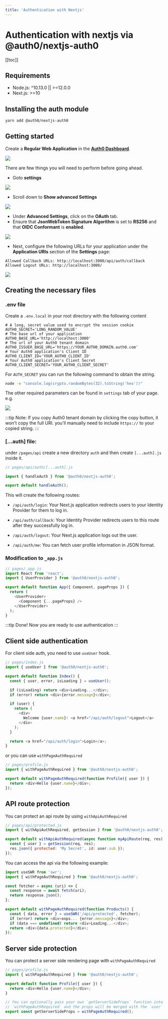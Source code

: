 ```yaml
---
title: 'Authentication with Nextjs'
---
```


# Authentication with nextjs via @auth0/nextjs-auth0

[[toc]]

## Requirements

- Node.js: ^10.13.0 || >=12.0.0
- Next.js: >=10

## Installing the auth module

```bash
yarn add @auth0/nextjs-auth0
```

## Getting started

Create a **Regular Web Application** in the [**Auth0 Dashboard**](https://manage.auth0.com/dashboard/).

![](./images/creating_application.png)

There are few things you will need to perform before going ahead. 


- Goto **settings**

![](./images/settings.png)

- Scroll down to **Show advanced Settings**

![](./images/advanced_settings_button.png)

- Under **Advanced Settings**, click on the **OAuth** tab.
- Ensure that **JsonWebToken Signature Algorithm** is set to **RS256** and that **OIDC Conformant** is **enabled**.

![](./images/advanced_settings.png)

- Next, configure the following URLs for your application under the **Application URIs** section of the **Settings** page:

```
Allowed Callback URLs: http://localhost:3000/api/auth/callback
Allowed Logout URLs: http://localhost:3000/
```

![](./images/allowed_callbak_2.png)

## Creating the necessary files

### .env file

Create a `.env.local` in your root directory with the following content

```
# A long, secret value used to encrypt the session cookie
AUTH0_SECRET='LONG_RANDOM_VALUE'
# The base url of your application
AUTH0_BASE_URL='http://localhost:3000'
# The url of your Auth0 tenant domain
AUTH0_ISSUER_BASE_URL='https://YOUR_AUTH0_DOMAIN.auth0.com'
# Your Auth0 application's Client ID
AUTH0_CLIENT_ID='YOUR_AUTH0_CLIENT_ID'
# Your Auth0 application's Client Secret
AUTH0_CLIENT_SECRET='YOUR_AUTH0_CLIENT_SECRET'
```

For `AUTH_SECRET` you can run the following command to obtain the string.

```bash
node -e "console.log(crypto.randomBytes(32).toString('hex'))"
```

The other required parameters can be found in `settings` tab of your page. e.g. 

![](./images/basic_information.png) 

:::tip Note:
If you copy Auth0 tenant domain by clicking the copy button, it won't copy the full URI. you'll manually need to include `https://` to your copied string. 
:::

### [...auth] file:

under `/pages/api` create a new directory `auth` and then create `[...auth].js` inside it. 

```js
// pages/api/auth/[...auth].js

import { handleAuth } from '@auth0/nextjs-auth0';

export default handleAuth();

```

This will create the following routes:

 - `/api/auth/login`: Your Next.js application redirects users to your Identity Provider for them to log in.

 - `/api/auth/callback`: Your Identity Provider redirects users to this route after they successfully log in.

 - `/api/auth/logout`: Your Next.js application logs out the user.

 - `/api/auth/me`: You can fetch user profile information in JSON format.

### Modification to `_app.js`

```js
// pages/_app.js
import React from 'react';
import { UserProvider } from '@auth0/nextjs-auth0';

export default function App({ Component, pageProps }) {
  return (
    <UserProvider>
      <Component {...pageProps} />
    </UserProvider>
  );
}
```
:::tip Done!
Now you are ready to use authentication
:::

## Client side authentication

For client side auth, you need to use `useUser` hook. 

```js
// pages/index.js
import { useUser } from '@auth0/nextjs-auth0';

export default function Index() {
  const { user, error, isLoading } = useUser();

  if (isLoading) return <div>Loading...</div>;
  if (error) return <div>{error.message}</div>;

  if (user) {
    return (
      <div>
        Welcome {user.name}! <a href="/api/auth/logout">Logout</a>
      </div>
    );
  }

  return <a href="/api/auth/login">Login</a>;
}

```

or you can use `withPageAuthRequired` 

```js
// pages/profile.js
import { withPageAuthRequired } from '@auth0/nextjs-auth0';

export default withPageAuthRequired(function Profile({ user }) {
  return <div>Hello {user.name}</div>;
});

```

## API route protection

You can protect an api route by using `withApiAuthRequired`

```js
// pages/api/protected.js
import { withApiAuthRequired, getSession } from '@auth0/nextjs-auth0';

export default withApiAuthRequired(async function myApiRoute(req, res) {
  const { user } = getSession(req, res);
  res.json({ protected: 'My Secret', id: user.sub });
});

```

You can access the api via the following example:

```js
import useSWR from 'swr';
import { withPageAuthRequired } from '@auth0/nextjs-auth0';

const fetcher = async (uri) => {
  const response = await fetch(uri);
  return response.json();
};

export default withPageAuthRequired(function Products() {
  const { data, error } = useSWR('/api/protected', fetcher);
  if (error) return <div>oops... {error.message}</div>;
  if (data === undefined) return <div>Loading...</div>;
  return <div>{data.protected}</div>;
});

```

## Server side protection

You can protect a server side rendering page with `withPageAuthRequired`

```js
// pages/profile.js
import { withPageAuthRequired } from '@auth0/nextjs-auth0';

export default function Profile({ user }) {
  return <div>Hello {user.name}</div>;
}

// You can optionally pass your own `getServerSideProps` function into
// `withPageAuthRequired` and the props will be merged with the `user` prop
export const getServerSideProps = withPageAuthRequired();

```




